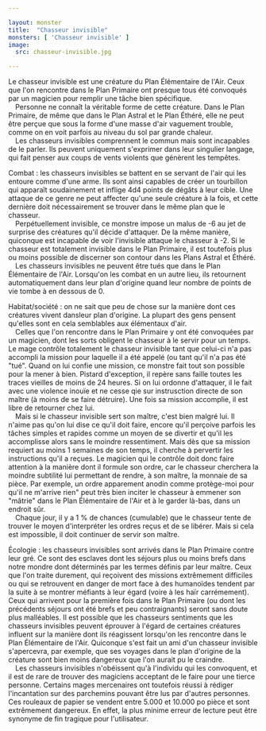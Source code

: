 ```yaml
---

layout: monster
title:  "Chasseur invisible"
monsters: [ 'Chasseur invisible' ]
image: 
  src: chasseur-invisible.jpg

---
```


Le chasseur invisible est une créature du Plan Élémentaire de l'Air. Ceux que l'on rencontre dans le Plan Primaire ont presque tous été convoqués par un magicien pour remplir une tâche bien spécifique.  
&emsp;Personne ne connaît la véritable forme de cette créature. Dans le Plan Primaire, de même que dans le Plan Astral et le Plan Éthéré, elle ne peut être perçue que sous la forme d'une masse d'air vaguement trouble, comme on en voit parfois au niveau du sol par grande chaleur.  
&emsp;Les chasseurs invisibles comprennent le commun mais sont incapables de le parler. Ils peuvent uniquement s'exprimer dans leur singulier langage, qui fait penser aux coups de vents violents que génèrent les tempêtes.

<span class="heading">Combat :</span> les chasseurs invisibles se battent en se servant de l'air qui les entoure comme d'une arme. Ils sont ainsi capables de créer un tourbillon qui apparaît soudainement et inflige 4d4 points de dégâts à leur cible. Une attaque de ce genre ne peut affecter qu'une seule créature à la fois, et cette dernière doit nécessairement se trouver dans le même plan que le chasseur.  
&emsp;Perpétuellement invisible, ce monstre impose un malus de -6 au jet de surprise des créatures qu'il décide d'attaquer. De la même manière, quiconque est incapable de voir l'invisible attaque le chasseur à -2. Si le chasseur est totalement invisible dans le Plan Primaire, il est toutefois plus ou moins possible de discerner son contour dans les Plans Astral et Éthéré.  
&emsp;Les chasseurs invisibles ne peuvent être tués que dans le Plan Élémentaire de l'Air. Lorsqu'on les combat en un autre lieu, ils retournent automatiquement dans leur plan d'origine quand leur nombre de points de vie tombe à en dessous de 0.

<span class="heading">Habitat/société :</span> on ne sait que peu de chose sur la manière dont ces créatures vivent dansleur plan d'origine. La plupart des gens pensent qu'elles sont en cela semblables aux élémentaux d'air.  
&emsp;Celles que l'on rencontre dans le Plan Primaire y ont été convoquées par un magicien, dont les sorts obligent le chasseur à le servir pour un temps. Le mage contrôle totalement le chasseur invisible tant que celui-ci n'a pas accompli la mission pour laquelle il a été appelé (ou tant qu'il n'a pas été "tué". Quand on lui confie une mission, ce monstre fait tout son possible pour la mener à bien. Pistard d'exception, il repère sans faille toutes les traces vieilles de moins de 24 heures. Si on lui ordonne d'attaquer, il le fait avec une violence inouïe et ne cesse qie sur instrusction directe de son maître (à moins de se faire détruire). Une fois sa mission accomplie, il est libre de retourner chez lui.  
&emsp;Mais si le chasseur invisible sert son maître, c'est bien malgré lui. Il n'aime pas qu'on lui dise ce qu'il doit faire, encore qu'il perçoive parfois les tâches simples et rapides comme un moyen de se divertir et qu'il les accomplisse alors sans le moindre ressentiment. Mais dès que sa mission requiert au moins 1 semaines de son temps, il cherche à pervertir les instructions qu'il a reçues. Le magicien qui le contrôle doit donc faire attention à la manière dont il formule son ordre, car le chasseur cherchera la moindre subtilité lui permettant de rendre, à son maître, la monnaie de sa pièce. Par exemple, un ordre apparement anodin comme protège-moi pour qu'il ne m'arrive rien" peut très bien inciter le chasseur à emmener son "mâtrie" dans le Plan Élémentaire de l'Air et à le garder là-bas, dans un endroit sûr.  
&emsp;Chaque jour, il y a 1 % de chances (cumulable) que le chasseur tente de trouver le moyen d'interpréter les ordres reçus et de se libérer. Mais si cela est impossible, il doit continuer de servir son maître.

<span class="heading">Écologie :</span> les chasseurs invisibles sont arrivés dans le Plan Primaire contre leur gré. Ce sont des esclaves dont les séjours plus ou moins brefs dans notre mondre dont déterminés par les termes définis par leur maître. Ceux que l'on traite durement, qui reçoivent des missions extrêmement difficiles ou qui se retrouvent en danger de mort face à des humanoïdes tendent par la suite à se montrer méfiants à leur égard (voire à les haïr carrémement). Ceux qui arrivent pour la première fois dans le Plan Primaire (ou dont les précédents séjours ont été brefs et peu contraignants) seront sans doute plus malléables. Il est possible que les chasseurs sentiments que les chasseurs invisibles peuvent éprouver à l'égard de certaines créatures influent sur la manière dont ils réagissent lorsqu'on les rencontre dans le Plan Élémentaire de l'Air. Quiconque s'est fait un ami d'un chasseur invisible s'apercevra, par exemple, que ses voyages dans le plan d'origine de la créature sont bien moins dangereux que l'on aurait pu le craindre.  
&emsp;Les chasseurs invisibles n'obéissent qu'à l'individu qui les convoquent, et il est de rare de trouver des magiciens acceptant de le faire pour une tierce personne. Certains mages mercenaires ont toutefois réussi à rédiger l'incantation sur des parchemins pouvant être lus par d'autres personnes. Ces rouleaux de papier se vendent entre 5.000 et 10.000 po pièce et sont extrêmement dangereux. En effet, la plus minime erreur de lecture peut être synonyme de fin tragique pour l'utilisateur.